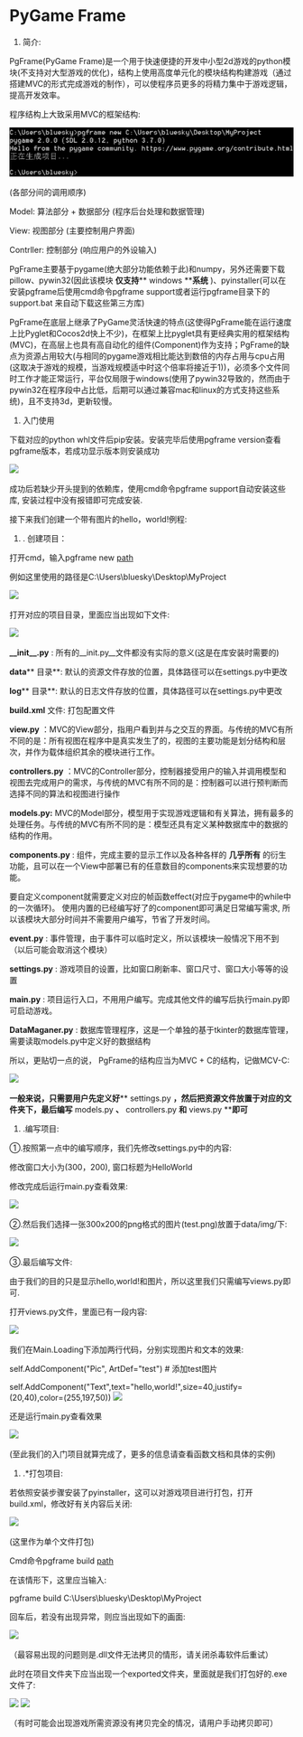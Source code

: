 # **PyGame Frame**

1. 简介:

PgFrame(PyGame Frame)是一个用于快速便捷的开发中小型2d游戏的python模块(不支持对大型游戏的优化)，结构上使用高度单元化的模块结构构建游戏（通过搭建MVC的形式完成游戏的制作），可以使程序员更多的将精力集中于游戏逻辑，提高开发效率。

程序结构上大致采用MVC的框架结构:

![](https://github.com/EagleBaby/pygame-gameframe/blob/master/readme%20images/PyGame%20Frame1045.png)

(各部分间的调用顺序)

Model: 算法部分 + 数据部分 (程序后台处理和数据管理)

View: 视图部分 (主要控制用户界面)

Contrller: 控制部分 (响应用户的外设输入)

PgFrame主要基于pygame(绝大部分功能依赖于此)和numpy，另外还需要下载pillow、pywin32(因此该模块 **仅支持**** windows ****系统** )、pyinstaller(可以在安装pgframe后使用cmd命令pgframe support或者运行pgframe目录下的support.bat 来自动下载这些第三方库)

PgFrame在底层上继承了PyGame灵活快速的特点(这使得PgFrame能在运行速度上比Pyglet和Cocos2d快上不少)，在框架上比pyglet具有更经典实用的框架结构(MVC)，在高层上也具有高自动化的组件(Component)作为支持；PgFrame的缺点为资源占用较大(与相同的pygame游戏相比能达到数倍的内存占用与cpu占用(这取决于游戏的规模，当游戏规模适中时这个倍率将接近于1))，必须多个文件同时工作才能正常运行，平台仅局限于windows(使用了pywin32导致的，然而由于pywin32在程序段中占比低，后期可以通过兼容mac和linux的方式支持这些系统)，且不支持3d，更新较慢。

1. 入门使用

下载对应的python whl文件后pip安装。安装完毕后使用pgframe version查看pgframe版本，若成功显示版本则安装成功

![](RackMultipart20201202-4-qme167_html_e3a4a6964f0513.png)

成功后若缺少开头提到的依赖库，使用cmd命令pgframe support自动安装这些库, 安装过程中没有报错即可完成安装.

接下来我们创建一个带有图片的hello，world!例程:

1. . 创建项目：

打开cmd，输入pgframe new [path]([path]是你选择的文件夹路径，项目将创建在这个路径下，该路径下已有的文件将被移除)

例如这里使用的路径是C:\Users\bluesky\Desktop\MyProject

![](RackMultipart20201202-4-qme167_html_f4004198b01cea85.png)

打开对应的项目目录，里面应当出现如下文件:

![](RackMultipart20201202-4-qme167_html_d4563c33daeff3b5.png)

**\_\_init\_\_.py** : 所有的\_\_init.py\_\_文件都没有实际的意义(这是在库安装时需要的)

**data**** 目录**: 默认的资源文件存放的位置，具体路径可以在settings.py中更改

**log**** 目录**: 默认的日志文件存放的位置，具体路径可以在settings.py中更改

**build.xml** 文件: 打包配置文件

**view.py** ：MVC的View部分，指用户看到并与之交互的界面。与传统的MVC有所不同的是：所有视图在程序中是真实发生了的，视图的主要功能是划分结构和层次，并作为载体组织其余的模块进行工作。

**controllers.py** ：MVC的Controller部分，控制器接受用户的输入并调用模型和视图去完成用户的需求，与传统的MVC有所不同的是：控制器可以进行预判断而选择不同的算法和视图进行操作

**models.py:** MVC的Model部分，模型用于实现游戏逻辑和有关算法，拥有最多的处理任务。与传统的MVC有所不同的是：模型还具有定义某种数据库中的数据的结构的作用。

**components.py** : 组件，完成主要的显示工作以及各种各样的 **几乎所有** 的衍生功能，且可以在一个View中部署已有的任意数目的components来实现想要的功能。

要自定义component就需要定义对应的帧函数effect(对应于pygame中的while中的一次循环)。 使用内置的已经编写好了的component即可满足日常编写需求, 所以该模块大部分时间并不需要用户编写，节省了开发时间。

**event.py** : 事件管理，由于事件可以临时定义，所以该模块一般情况下用不到（以后可能会取消这个模块）

**settings.py** : 游戏项目的设置，比如窗口刷新率、窗口尺寸、窗口大小等等的设置

**main.py** : 项目运行入口，不用用户编写。完成其他文件的编写后执行main.py即可启动游戏。

**DataMaganer.py** : 数据库管理程序，这是一个单独的基于tkinter的数据库管理，需要读取models.py中定义好的数据结构

所以，更贴切一点的说， PgFrame的结构应当为MVC + C的结构，记做MCV-C:

![](RackMultipart20201202-4-qme167_html_bd8aa38228f44d74.png)

**一般来说，只需要用户先定义好**** settings.py ****，然后把资源文件放置于对应的文件夹下，最后编写**** models.py ****、**** controllers.py ****和**** views.py ****即可**

1. .编写项目:

①.按照第一点中的编写顺序，我们先修改settings.py中的内容:

修改窗口大小为(300，200), 窗口标题为HelloWorld

修改完成后运行main.py查看效果:

![](RackMultipart20201202-4-qme167_html_88dfb34396bc8606.png)

②.然后我们选择一张300x200的png格式的图片(test.png)放置于data/img/下:

![](RackMultipart20201202-4-qme167_html_8ee4c898213b6b54.png)

③.最后编写文件:

由于我们的目的只是显示hello,world!和图片，所以这里我们只需编写views.py即可.

打开views.py文件，里面已有一段内容:

![](RackMultipart20201202-4-qme167_html_ef670ced7ae918c4.png)

我们在Main.Loading下添加两行代码，分别实现图片和文本的效果:

self.AddComponent(&quot;Pic&quot;, ArtDef=&quot;test&quot;) # 添加test图片

self.AddComponent(&quot;Text&quot;,text=&quot;hello,world!&quot;,size=40,justify=(20,40),color=(255,197,50)) ![](RackMultipart20201202-4-qme167_html_60168087b2e37f48.png)

还是运行main.py查看效果

![](RackMultipart20201202-4-qme167_html_a5171442701c5d5b.png)

(至此我们的入门项目就算完成了，更多的信息请查看函数文档和具体的实例)

1. .\*打包项目:

若依照安装步骤安装了pyinstaller，这可以对游戏项目进行打包，打开build.xml，修改好有关内容后关闭:

![](RackMultipart20201202-4-qme167_html_dd0dc56074b29af.png)

(这里作为单个文件打包)

Cmd命令pgframe build [path](其中path是你的项目文件夹的路径)

在该情形下，这里应当输入:

pgframe build C:\Users\bluesky\Desktop\MyProject

回车后，若没有出现异常，则应当出现如下的画面:

![](RackMultipart20201202-4-qme167_html_f0b578c0a3ac810a.png)

（最容易出现的问题则是.dll文件无法拷贝的情形，请关闭杀毒软件后重试）

此时在项目文件夹下应当出现一个exported文件夹，里面就是我们打包好的.exe文件了:

![](RackMultipart20201202-4-qme167_html_bede6c887cd9108c.png) ![](RackMultipart20201202-4-qme167_html_e5b3890612493c75.png)

（有时可能会出现游戏所需资源没有拷贝完全的情况，请用户手动拷贝即可）
